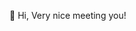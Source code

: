 👋 Hi, Very nice meeting you!

<!---
fangxuyi/fangxuyi is a ✨ special ✨ repository because its `README.md` (this file) appears on your GitHub profile.
You can click the Preview link to take a look at your changes.
--->
